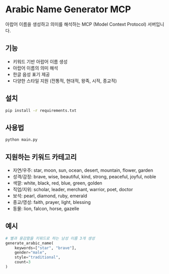 # Arabic Name Generator MCP

아랍어 이름을 생성하고 의미를 해석하는 MCP (Model Context Protocol) 서버입니다.

## 기능

- 키워드 기반 아랍어 이름 생성
- 아랍어 이름의 의미 해석
- 한글 음성 표기 제공
- 다양한 스타일 지원 (전통적, 현대적, 왕족, 시적, 종교적)

## 설치

```bash
pip install -r requirements.txt
```

## 사용법

```bash
python main.py
```

## 지원하는 키워드 카테고리

- 자연/우주: star, moon, sun, ocean, desert, mountain, flower, garden
- 성격/감정: brave, wise, beautiful, kind, strong, peaceful, joyful, noble
- 색깔: white, black, red, blue, green, golden
- 직업/지위: scholar, leader, merchant, warrior, poet, doctor
- 보석: pearl, diamond, ruby, emerald
- 종교/영성: faith, prayer, light, blessing
- 동물: lion, falcon, horse, gazelle

## 예시

```python
# 별과 용감함을 키워드로 하는 남성 이름 3개 생성
generate_arabic_name(
    keywords=["star", "brave"],
    gender="male",
    style="traditional",
    count=3
)
```
